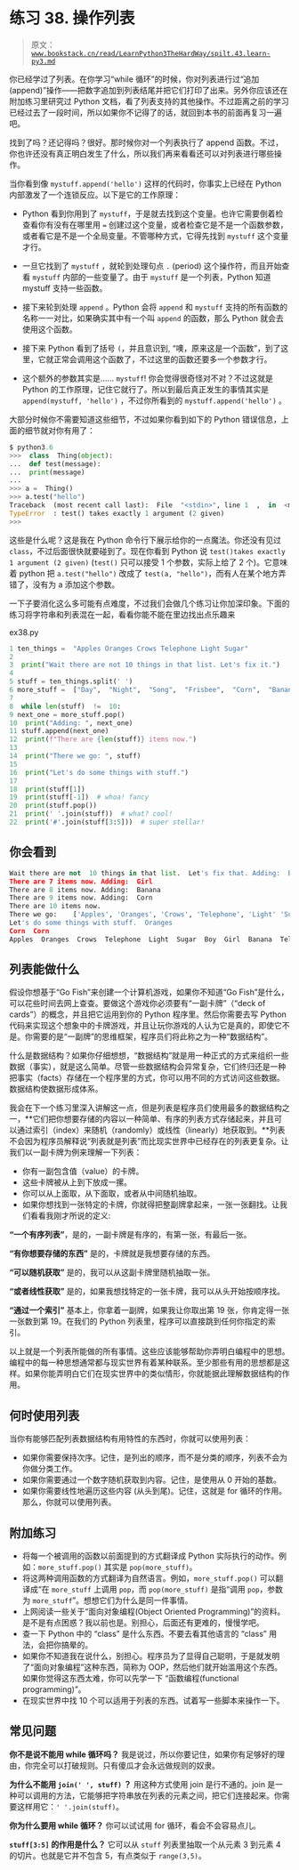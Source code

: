 # 练习 38\. 操作列表

> 原文：[`www.bookstack.cn/read/LearnPython3TheHardWay/spilt.43.learn-py3.md`](https://www.bookstack.cn/read/LearnPython3TheHardWay/spilt.43.learn-py3.md)

你已经学过了列表。在你学习“while 循环”的时候，你对列表进行过“追加(append)”操作——把数字追加到列表结尾并把它们打印了出来。另外你应该还在附加练习里研究过 Python 文档，看了列表支持的其他操作。不过距离之前的学习已经过去了一段时间，所以如果你不记得了的话，就回到本书的前面再复习一遍吧。

找到了吗？还记得吗？很好。那时候你对一个列表执行了 append 函数。不过，你也许还没有真正明白发生了什么，所以我们再来看看还可以对列表进行哪些操作。

当你看到像 `mystuff.append('hello')` 这样的代码时，你事实上已经在 Python 内部激发了一个连锁反应。以下是它的工作原理：

*   Python 看到你用到了 `mystuff`，于是就去找到这个变量。也许它需要倒着检查看你有没有在哪里用 `=` 创建过这个变量，或者检查它是不是一个函数参数，或者看它是不是一个全局变量。不管哪种方式，它得先找到 `mystuff` 这个变量才行。

*   一旦它找到了 `mystuff` ，就轮到处理句点 `.` (period) 这个操作符，而且开始查看 `mystuff` 内部的一些变量了。由于 `mystuff` 是一个列表，Python 知道 mystuff 支持一些函数。

*   接下来轮到处理 `append` 。Python 会将 `append` 和 `mystuff` 支持的所有函数的名称一一对比，如果确实其中有一个叫 `append` 的函数，那么 Python 就会去使用这个函数。

*   接下来 Python 看到了括号 `(`，并且意识到, “噢，原来这是一个函数”，到了这里，它就正常会调用这个函数了，不过这里的函数还要多一个参数才行。

*   这个额外的参数其实是…… `mystuff`! 你会觉得很奇怪对不对？不过这就是 Python 的工作原理，记住它就行了。所以到最后真正发生的事情其实是 `append(mystuff, 'hello')` ，不过你所看到的 `mystuff.append('hello')` 。

大部分时候你不需要知道这些细节，不过如果你看到如下的 Python 错误信息，上面的细节就对你有用了：

```py
$ python3.6
>>>  class  Thing(object):
...  def test(message):
...  print(message)
...
>>> a =  Thing()
>>> a.test("hello")
Traceback  (most recent call last):  File  "<stdin>", line 1  ,  in  <module>
TypeError  : test() takes exactly 1 argument (2 given)
>>>
```

这些是什么呢？这是我在 Python 命令行下展示给你的一点魔法。你还没有见过 `class`，不过后面很快就要碰到了。现在你看到 Python 说 `test()takes exactly 1 argument (2 given)` (`test()` 只可以接受 1 个参数，实际上给了 2 个)。它意味着 python 把 `a.test("hello")` 改成了 `test(a, "hello")`，而有人在某个地方弄错了，没有为 a 添加这个参数。

一下子要消化这么多可能有点难度，不过我们会做几个练习让你加深印象。下面的练习将字符串和列表混在一起，看看你能不能在里边找出点乐趣来

ex38.py

```py
1 ten_things =  "Apples Oranges Crows Telephone Light Sugar"
2
3  print("Wait there are not 10 things in that list. Let's fix it.")
4
5 stuff = ten_things.split(' ')
6 more_stuff =  ["Day",  "Night",  "Song",  "Frisbee",  "Corn",  "Banana",  "Girl",  "Boy"]
7
8  while len(stuff)  !=  10:
9 next_one = more_stuff.pop()
10  print("Adding: ", next_one)
11 stuff.append(next_one)
12  print(f"There are {len(stuff)} items now.")
13
14  print("There we go: ", stuff)
15
16  print("Let's do some things with stuff.")
17
18  print(stuff[1])
19  print(stuff[-1])  # whoa! fancy
20  print(stuff.pop())
21  print(' '.join(stuff))  # what? cool!
22  print('#'.join(stuff[3:5]))  # super stellar!
```

## 你会看到

```py
Wait there are not  10 things in that list.  Let's fix that. Adding:  Boy
There are 7 items now. Adding:  Girl
There are 8 items now. Adding:  Banana
There are 9 items now. Adding:  Corn
There are 10 items now.
There we go:    ['Apples', 'Oranges', 'Crows', 'Telephone', 'Light' 'Sugar', 'Boy', 'Girl', 'Banana', 'Corn']
Let's do some things with stuff.  Oranges
Corn  Corn
Apples  Oranges  Crows  Telephone  Light  Sugar  Boy  Girl  Banana  Telephone#Light
```

## 列表能做什么

假设你想基于“Go Fish”来创建一个计算机游戏，如果你不知道“Go Fish”是什么，可以花些时间去网上查查。要做这个游戏你必须要有“一副卡牌”（“deck of cards”）的概念，并且把它运用到你的 Python 程序里。然后你需要去写 Python 代码来实现这个想象中的卡牌游戏，并且让玩你游戏的人认为它是真的，即使它不是。你需要的是“一副牌”的思维框架，程序员们将此称之为一种“数据结构”。

什么是数据结构？如果你仔细想想，“数据结构”就是用一种正式的方式来组织一些数据（事实），就是这么简单。尽管一些数据结构会异常复杂，它们终归还是一种把事实（facts）存储在一个程序里的方式，你可以用不同的方式访问这些数据。数据结构使数据形成体系。

我会在下一个练习里深入讲解这一点，但是列表是程序员们使用最多的数据结构之一，**它们把你想要存储的内容以一种简单、有序的列表方式存储起来，并且可以通过索引（index）来随机（randomly）或线性（linearly）地获取到。**列表不会因为程序员解释说“列表就是列表”而比现实世界中已经存在的列表更复杂。让我们以一副卡牌为例来理解一下列表：

*   你有一副包含值（value）的卡牌。
*   这些卡牌被从上到下放成一摞。
*   你可以从上面取，从下面取，或者从中间随机抽取。
*   如果你想找到一张特定的卡牌，你就得把整副牌拿起来，一张一张翻找。让我们看看我刚才所说的定义:

**“一个有序列表”**，是的，一副卡牌是有序的，有第一张，有最后一张。

**“有你想要存储的东西”** 是的，卡牌就是我想要存储的东西。

**“可以随机获取”** 是的，我可以从这副卡牌里随机抽取一张。

**“或者线性获取”** 是的，如果我想找特定的一张卡牌，我可以从头开始按顺序找。

**“通过一个索引”** 基本上，你拿着一副牌，如果我让你取出第 19 张，你肯定得一张一张数到第 19。在我们的 Python 列表里，程序可以直接跳到任何你指定的索引。

以上就是一个列表所能做的所有事情。这些应该能够帮助你弄明白编程中的思想。编程中的每一种思想通常都与现实世界有着某种联系。至少那些有用的思想都是这样。如果你能弄明白它们在现实世界中的类似情形，你就能据此理解数据结构的作用。

## 何时使用列表

当你有能够匹配列表数据结构有用特性的东西时，你就可以使用列表：

*   如果你需要保持次序。记住，是列出的顺序，而不是分类的顺序，列表不会为你做分类工作。
*   如果你需要通过一个数字随机获取到内容。记住，是使用从 0 开始的基数。
*   如果你需要线性地遍历这些内容 (从头到尾)。记住，这就是 for 循环的作用。那么，你就可以使用列表。

## 附加练习

*   将每一个被调用的函数以前面提到的方式翻译成 Python 实际执行的动作。例如：`more_stuff.pop()` 其实是 `pop(more_stuff)`。
*   将这两种调用函数的方式翻译为自然语言。例如，`more_stuff.pop()` 可以翻译成“在 `more_stuff` 上调用 `pop`，而 `pop(more_stuff)` 是指“调用 `pop`，参数为 `more_stuff`”。想想它们为什么是同一件事情。
*   上网阅读一些关于“面向对象编程(Object Oriented Programming)”的资料。是不是有点困惑？我以前也是。别担心，后面还有更难的，慢慢学吧。
*   查一下 Python 中的 “class” 是什么东西。不要去看其他语言的 “class” 用法，会把你搞晕的。
*   如果你不知道我在说什么，别担心。程序员为了显得自己聪明，于是就发明了“面向对象编程”这种东西，简称为 OOP，然后他们就开始滥用这个东西。如果你觉得这东西太难，你可以先学一下 “函数编程(functional programming)”。
*   在现实世界中找 10 个可以适用于列表的东西。试着写一些脚本来操作一下。

## 常见问题

**你不是说不能用 while 循环吗？** 我是说过，所以你要记住，如果你有足够好的理由，你完全可以打破规则。只有傻瓜才会永远做规则的奴隶。

**为什么不能用 `join(' ', stuff)` ？** 用这种方式使用 join 是行不通的。join 是一种可以调用的方法，它能够把字符串放在列表的元素之间，把它们连接起来。你需要这样用它：`' '.join(stuff)`。

**你为什么要用 while 循环？** 你可以试试用 for 循环，看会不会容易点儿。

**`stuff[3:5]` 的作用是什么？** 它可以从 `stuff` 列表里抽取一个从元素 3 到元素 4 的切片。也就是它并不包含 5，有点类似于 `range(3,5)`。